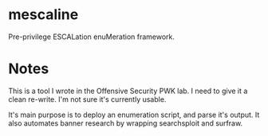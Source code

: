 # mescaline
Pre-privilege ESCALation enuMeration framework.

# Notes
This is a tool I wrote in the Offensive Security PWK lab. I need to give it a clean re-write. I'm not sure it's currently usable.

It's main purpose is to deploy an enumeration script, and parse it's output. It also automates banner research by wrapping searchsploit and surfraw.
